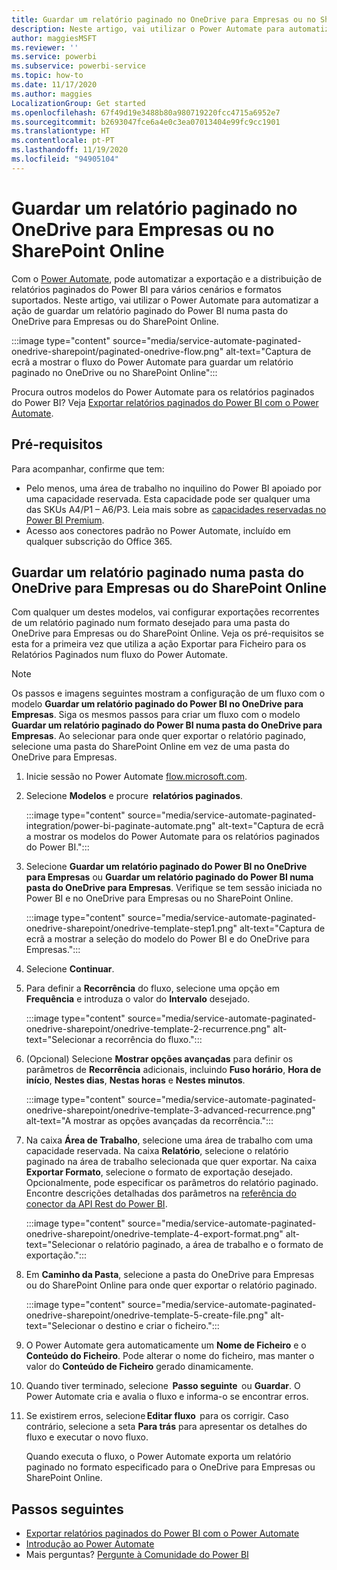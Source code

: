 ```yaml
---
title: Guardar um relatório paginado no OneDrive para Empresas ou no SharePoint Online
description: Neste artigo, vai utilizar o Power Automate para automatizar a ação de guardar um relatório paginado do Power BI numa pasta do OneDrive para Empresas ou do SharePoint Online.
author: maggiesMSFT
ms.reviewer: ''
ms.service: powerbi
ms.subservice: powerbi-service
ms.topic: how-to
ms.date: 11/17/2020
ms.author: maggies
LocalizationGroup: Get started
ms.openlocfilehash: 67f49d19e3488b80a980719220fcc4715a6952e7
ms.sourcegitcommit: b2693047fce6a4e0c3ea07013404e99fc9cc1901
ms.translationtype: HT
ms.contentlocale: pt-PT
ms.lasthandoff: 11/19/2020
ms.locfileid: "94905104"
---
```

# <a name="save-a-paginated-report-to-onedrive-for-business-or-sharepoint-online"></a>Guardar um relatório paginado no OneDrive para Empresas ou no SharePoint Online

Com o [Power Automate](/power-automate/getting-started), pode automatizar a exportação e a distribuição de relatórios paginados do Power BI para vários cenários e formatos suportados. Neste artigo, vai utilizar o Power Automate para automatizar a ação de guardar um relatório paginado do Power BI numa pasta do OneDrive para Empresas ou do SharePoint Online.

:::image type="content" source="media/service-automate-paginated-onedrive-sharepoint/paginated-onedrive-flow.png" alt-text="Captura de ecrã a mostrar o fluxo do Power Automate para guardar um relatório paginado no OneDrive ou no SharePoint Online":::

Procura outros modelos do Power Automate para os relatórios paginados do Power BI? Veja [Exportar relatórios paginados do Power BI com o Power Automate](service-automate-paginated-integration.md). 

## <a name="prerequisites"></a>Pré-requisitos  

Para acompanhar, confirme que tem:

- Pelo menos, uma área de trabalho no inquilino do Power BI apoiado por uma capacidade reservada. Esta capacidade pode ser qualquer uma das SKUs A4/P1 – A6/P3. Leia mais sobre as [capacidades reservadas no Power BI Premium](../admin/service-premium-what-is.md).
- Acesso aos conectores padrão no Power Automate, incluído em qualquer subscrição do Office 365.

## <a name="save-a-paginated-report-to-onedrive-for-business-or-a-sharepoint-online-folder"></a>Guardar um relatório paginado numa pasta do OneDrive para Empresas ou do SharePoint Online 

Com qualquer um destes modelos, vai configurar exportações recorrentes de um relatório paginado num formato desejado para uma pasta do OneDrive para Empresas ou do SharePoint Online. Veja os pré-requisitos se esta for a primeira vez que utiliza a ação Exportar para Ficheiro para os Relatórios Paginados num fluxo do Power Automate. 

> [!NOTE]
> Os passos e imagens seguintes mostram a configuração de um fluxo com o modelo **Guardar um relatório paginado do Power BI no OneDrive para Empresas**. Siga os mesmos passos para criar um fluxo com o modelo **Guardar um relatório paginado do Power BI numa pasta do OneDrive para Empresas**. Ao selecionar para onde quer exportar o relatório paginado, selecione uma pasta do SharePoint Online em vez de uma pasta do OneDrive para Empresas. 

1. Inicie sessão no Power Automate [flow.microsoft.com](https://flow.microsoft.com/). 
1. Selecione **Modelos** e procure  **relatórios paginados**. 

    :::image type="content" source="media/service-automate-paginated-integration/power-bi-paginate-automate.png" alt-text="Captura de ecrã a mostrar os modelos do Power Automate para os relatórios paginados do Power BI.":::

1. Selecione **Guardar um relatório paginado do Power BI no OneDrive para Empresas** ou **Guardar um relatório paginado do Power BI numa pasta do OneDrive para Empresas**. Verifique se tem sessão iniciada no Power BI e no OneDrive para Empresas ou no SharePoint Online.

    :::image type="content" source="media/service-automate-paginated-onedrive-sharepoint/onedrive-template-step1.png" alt-text="Captura de ecrã a mostrar a seleção do modelo do Power BI e do OneDrive para Empresas.":::
1. Selecione **Continuar**.  


1. Para definir a **Recorrência** do fluxo, selecione uma opção em **Frequência** e introduza o valor do **Intervalo** desejado.

    :::image type="content" source="media/service-automate-paginated-onedrive-sharepoint/onedrive-template-2-recurrence.png" alt-text="Selecionar a recorrência do fluxo.":::

1. (Opcional) Selecione **Mostrar opções avançadas** para definir os parâmetros de **Recorrência** adicionais, incluindo **Fuso horário**, **Hora de início**, **Nestes dias**, **Nestas horas** e **Nestes minutos**.  

    :::image type="content" source="media/service-automate-paginated-onedrive-sharepoint/onedrive-template-3-advanced-recurrence.png" alt-text="A mostrar as opções avançadas da recorrência.":::

1. Na caixa **Área de Trabalho**, selecione uma área de trabalho com uma capacidade reservada. Na caixa **Relatório**, selecione o relatório paginado na área de trabalho selecionada que quer exportar. Na caixa **Exportar Formato**, selecione o formato de exportação desejado. Opcionalmente, pode especificar os parâmetros do relatório paginado. Encontre descrições detalhadas dos parâmetros na [referência do conector da API Rest do Power BI](/connectors/powerbi/#export-to-file-for-paginated-reports).  

    :::image type="content" source="media/service-automate-paginated-onedrive-sharepoint/onedrive-template-4-export-format.png" alt-text="Selecionar o relatório paginado, a área de trabalho e o formato de exportação.":::

1. Em **Caminho da Pasta**, selecione a pasta do OneDrive para Empresas ou do SharePoint Online para onde quer exportar o relatório paginado.

    :::image type="content" source="media/service-automate-paginated-onedrive-sharepoint/onedrive-template-5-create-file.png" alt-text="Selecionar o destino e criar o ficheiro.":::

1. O Power Automate gera automaticamente um **Nome de Ficheiro** e o **Conteúdo do Ficheiro**. Pode alterar o nome do ficheiro, mas manter o valor do **Conteúdo de Ficheiro** gerado dinamicamente. 

1. Quando tiver terminado, selecione  **Passo seguinte**  ou **Guardar**. O Power Automate cria e avalia o fluxo e informa-o se encontrar erros. 

1. Se existirem erros, selecione **Editar fluxo**  para os corrigir. Caso contrário, selecione a seta **Para trás** para apresentar os detalhes do fluxo e executar o novo fluxo. 

    Quando executa o fluxo, o Power Automate exporta um relatório paginado no formato especificado para o OneDrive para Empresas ou SharePoint Online.  

## <a name="next-steps"></a>Passos seguintes

- [Exportar relatórios paginados do Power BI com o Power Automate](service-automate-paginated-integration.md)
- [Introdução ao Power Automate](/power-automate/getting-started/)
- Mais perguntas? [Pergunte à Comunidade do Power BI](https://community.powerbi.com/)
